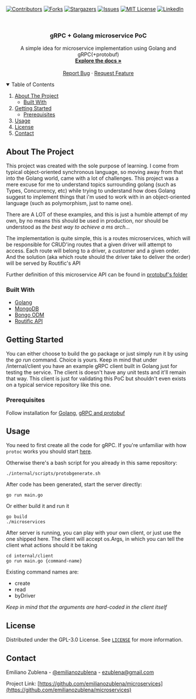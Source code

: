 <!-- PROJECT SHIELDS -->
<!--
*** I'm using markdown "reference style" links for readability.
*** Reference links are enclosed in brackets [ ] instead of parentheses ( ).
*** See the bottom of this document for the declaration of the reference variables
*** for contributors-url, forks-url, etc. This is an optional, concise syntax you may use.
*** https://www.markdownguide.org/basic-syntax/#reference-style-links
-->
[![Contributors][contributors-shield]][contributors-url]
[![Forks][forks-shield]][forks-url]
[![Stargazers][stars-shield]][stars-url]
[![Issues][issues-shield]][issues-url]
[![MIT License][license-shield]][license-url]
[![LinkedIn][linkedin-shield]][linkedin-url]



<!-- PROJECT LOGO -->
<br />
<p align="center">
  <h3 align="center">gRPC + Golang microservice PoC</h3>

  <p align="center">
    A simple idea for microservice implementation using Golang and gRPC(+protobuf)
    <br />
    <a href="https://github.com/emilianozublena/microservices"><strong>Explore the docs »</strong></a>
    <br />
    <br />
    <a href="https://github.com/emilianozublena/microservices/issues">Report Bug</a>
    ·
    <a href="https://github.com/emilianozublena/microservices/issues">Request Feature</a>
  </p>
</p>



<!-- TABLE OF CONTENTS -->
<details open="open">
  <summary>Table of Contents</summary>
  <ol>
    <li>
      <a href="#about-the-project">About The Project</a>
      <ul>
        <li><a href="#built-with">Built With</a></li>
      </ul>
    </li>
    <li>
      <a href="#getting-started">Getting Started</a>
      <ul>
        <li><a href="#prerequisites">Prerequisites</a></li>
      </ul>
    </li>
    <li><a href="#usage">Usage</a></li>
    <li><a href="#license">License</a></li>
    <li><a href="#contact">Contact</a></li>
  </ol>
</details>



<!-- ABOUT THE PROJECT -->
## About The Project

This project was created with the sole purpose of learning. I come from typical object-oriented synchronous language, so moving away from that into the Golang world, came with a lot of challenges.
This project was a mere excuse for me to understand topics surrounding golang (such as Types, Concurrency, etc) while trying to understand how does Golang suggest to implement things that i'm used to work with in an object-oriented language (such as polymorphism, just to name one).

There are A LOT of these examples, and this is just a humble attempt of my own, by no means this should be used in production, nor should be understood as *the best way to achieve a ms arch...*

The implementation is quite simple, this is a routes microservices, which will be responsible for CRUD'ing routes that a given driver will attempt to access.
Each route will belong to a driver, a customer and a given order. And the solution (aka which route should the driver take to deliver the order) will be served by Routific's API

Further definition of this microservice API can be found in [protobuf's folder](https://github.com/emilianozublena/microservices/blob/main/api/grpc/v1/routes/core_service.proto)

### Built With

* [Golang](https://golang.org/)
* [MongoDB](https://mongodb.com/)
* [Bongo ODM](https://github.com/go-bongo/bongo)
* [Routific API](https://routific.com/)


<!-- GETTING STARTED -->
## Getting Started

You can either choose to build the go package or just simply run it by using the *go run* command. Choice is yours.
Keep in mind that under /internal/client you have an example gRPC client built in Golang just for testing the service. The client is doesn't have any unit tests and it'll remain that way. This client is just for validating this PoC but shouldn't even exists on a typical service repository like this one.

### Prerequisites

Follow installation for [Golang](https://golang.org/), [gRPC and protobuf](https://grpc.io/)

<!-- USAGE EXAMPLES -->
## Usage
You need to first create all the code for gRPC. If you're unfamiliar with how `protoc` works you should start [here](https://developers.google.com/protocol-buffers/docs/tutorials). 

Otherwise there's a bash script for you already in this same repository:
```
./internal/scripts/protobgenerate.sh
```

After code has been generated, start the server directly:
```
go run main.go
```

Or either build it and run it
```
go build
./microservices
```

After server is running, you can play with your own client, or just use the one shipped here.
The client will accept os.Args, in which you can tell the client what actions should it be taking
```
cd internal/client
go run main.go {command-name}
```
Existing command names are:
- create
- read
- byDriver

*Keep in mind that the arguments are hard-coded in the client itself*

<!-- LICENSE -->
## License

Distributed under the GPL-3.0 License. See [`LICENSE`](https://github.com/emilianozublena/microservices/blob/main/LICENSE) for more information.



<!-- CONTACT -->
## Contact

Emiliano Zublena - [@emilianozublena](https://www.linkedin.com/in/emilianozublena/) - ezublena@gmail.com

Project Link: [https://github.com/emilianozublena/microservices](https://github.com/emilianozublena/microservices)


<!-- MARKDOWN LINKS & IMAGES -->
<!-- https://www.markdownguide.org/basic-syntax/#reference-style-links -->
[contributors-shield]: https://img.shields.io/github/contributors/emilianozublena/microservices.svg?style=for-the-badge
[contributors-url]: https://github.com/emilianozublena/microservices/graphs/contributors
[forks-shield]: https://img.shields.io/github/forks/emilianozublena/microservices.svg?style=for-the-badge
[forks-url]: https://github.com/emilianozublena/microservices/network/members
[stars-shield]: https://img.shields.io/github/stars/emilianozublena/microservices.svg?style=for-the-badge
[stars-url]: https://github.com/emilianozublena/microservices/stargazers
[issues-shield]: https://img.shields.io/github/issues/emilianozublena/microservices.svg?style=for-the-badge
[issues-url]: https://github.com/emilianozublena/microservices/issues
[license-shield]: https://img.shields.io/github/license/emilianozublena/microservices.svg?style=for-the-badge
[license-url]: https://github.com/emilianozublena/microservices/blob/main/LICENSE
[linkedin-shield]: https://img.shields.io/badge/-LinkedIn-black.svg?style=for-the-badge&logo=linkedin&colorB=555
[linkedin-url]: https://linkedin.com/in/emilianozublena
